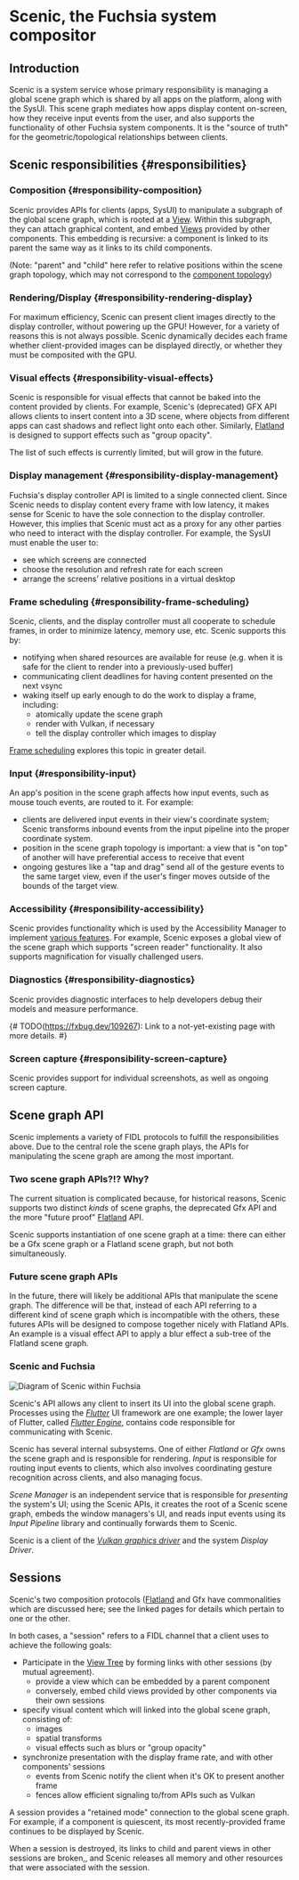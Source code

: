 # Scenic, the Fuchsia system compositor

## Introduction

Scenic is a system service whose primary responsibility is managing a global
scene graph which is shared by all apps on the platform, along with the SysUI.
This scene graph mediates how apps display content on-screen, how they receive
input events from the user, and also supports the functionality of other Fuchsia
system components. It is the "source of truth" for the geometric/topological
relationships between clients.

## Scenic responsibilities {#responsibilities}

### Composition {#responsibility-composition}

Scenic provides APIs for clients (apps, SysUI) to manipulate a subgraph of the
global scene graph, which is rooted at a [View](views.md#view). Within this subgraph,
they can attach graphical content, and embed [Views](views.md#view) provided by other
components. This embedding is recursive: a component is linked to its parent the same
way as it links to its child components.

(Note: "parent" and "child" here refer to relative positions within the scene graph
topology, which may not correspond to the
[component topology](/docs/glossary#component-topology))

### Rendering/Display {#responsibility-rendering-display}

For maximum efficiency, Scenic can present client images directly to the display
controller, without powering up the GPU! However, for a variety of reasons this
is not always possible. Scenic dynamically decides each frame whether
client-provided images can be displayed directly, or whether they must be
composited with the GPU.

### Visual effects {#responsibility-visual-effects}

Scenic is responsible for visual effects that cannot be baked into the content
provided by clients. For example, Scenic's (deprecated) GFX API
allows clients to insert content into a 3D scene, where objects from different
apps can cast shadows and reflect light onto each other. Similarly,
[Flatland](flatland/index.md) is designed to support effects such as "group
opacity".

The list of such effects is currently limited, but will grow in the future.

### Display management {#responsibility-display-management}

Fuchsia's display controller API is limited to a single connected client. Since
Scenic needs to display content every frame with low latency, it makes sense for
Scenic to have the sole connection to the display controller. However, this
implies that Scenic must act as a proxy for any other parties who need to
interact with the display controller. For example, the SysUI must enable the
user to:
- see which screens are connected
- choose the resolution and refresh rate for each screen
- arrange the screens' relative positions in a virtual desktop

### Frame scheduling {#responsibility-frame-scheduling}

Scenic, clients, and the display controller must all cooperate to schedule frames,
in order to minimize latency, memory use, etc. Scenic supports this by:
- notifying when shared resources are available for reuse (e.g. when it is safe for the
  client to render into a previously-used buffer)
- communicating client deadlines for having content presented on the next vsync
- waking itself up early enough to do the work to display a frame, including:
  - atomically update the scene graph
  - render with Vulkan, if necessary
  - tell the display controller which images to display

[Frame scheduling](frame_scheduling.md) explores this topic in greater detail.

### Input {#responsibility-input}

An app's position in the scene graph affects how input events, such as mouse
touch events, are routed to it. For example:
- clients are delivered input events in their view's coordinate system; Scenic transforms
  inbound events from the input pipeline into the proper coordinate system.
- position in the scene graph topology is important: a view that is "on top" of another
  will have preferential access to receive that event
- ongoing gestures like a "tap and drag" send all of the gesture events to the same
  target view, even if the user's finger moves outside of the bounds of the target view.

### Accessibility {#responsibility-accessibility}

Scenic provides functionality which is used by the Accessibility Manager to implement
[various features](/docs/concepts/accessibility/accessibility_framework.md).
For example, Scenic exposes a global view of the scene graph which supports
"screen reader" functionality. It also supports magnification for visually
challenged users.

### Diagnostics {#responsibility-diagnostics}

Scenic provides diagnostic interfaces to help developers debug their models and
measure performance.

{# TODO(https://fxbug.dev/109267): Link to a not-yet-existing page with more details. #}

### Screen capture {#responsibility-screen-capture}

Scenic provides support for individual screenshots, as well as ongoing screen
capture.

## Scene graph API

Scenic implements a variety of FIDL protocols to fulfill the responsibilities
above. Due to the central role the scene graph plays, the APIs for manipulating
the scene graph are among the most important.

### Two scene graph APIs?!? Why?

The current situation is complicated because, for historical reasons, Scenic
supports two distinct *kinds* of scene graphs, the deprecated
Gfx API and the more "future proof"
[Flatland](flatland/index.md) API.

Scenic supports instantiation of one scene graph at a time: there can either be
a Gfx scene graph or a Flatland scene graph, but not both simultaneously.

### Future scene graph APIs

In the future, there will likely be additional APIs that manipulate the scene
graph. The difference will be that, instead of each API referring to a different
kind of scene graph which is incompatible with the others, these futures APIs
will be designed to compose together nicely with Flatland APIs. An example is a
visual effect API to apply a blur effect a sub-tree of the Flatland scene graph.

### Scenic and Fuchsia

![Diagram of Scenic within Fuchsia](/docs/concepts/ui/scenic/images/scenic_within_fuchsia_diagram.png)

Scenic's API allows any client to insert its UI into the global scene graph.
Processes using the [*Flutter*](https://flutter.io/) UI framework are one
example; the lower layer of Flutter, called
[*Flutter Engine*](https://github.com/flutter/engine), contains code responsible
for communicating with Scenic.

Scenic has several internal subsystems. One of either *Flatland* or *Gfx* owns
the scene graph and is responsible for rendering. *Input* is responsible for
routing input events to clients, which also involves coordinating gesture
recognition across clients, and also managing focus.

*Scene Manager* is an independent service that is responsible for *presenting*
the system's UI; using the Scenic APIs, it creates the root of a Scenic scene
graph, embeds the window managers's UI, and reads input events using its *Input
Pipeline* library and continually forwards them to Scenic.

Scenic is a client of the [*Vulkan graphics driver*](/src/graphics/lib/magma/)
and the system *Display Driver*.

## Sessions

Scenic's two composition protocols ([Flatland](flatland/index.md) and
Gfx have commonalities which are discussed here; see the linked
pages for details which pertain to one or the other.

In both cases, a "session" refers to a FIDL channel that a client uses to
achieve the following goals:
- Participate in the [View Tree](/docs/contribute/governance/rfcs/0147_view_system.md) by
forming links with other sessions (by mutual agreement).
  - provide a view which can be embedded by a parent component
  - conversely, embed child views provided by other components via their own sessions
- specify visual content which will linked into the global scene graph, consisting of:
  - images
  - spatial transforms
  - visual effects such as blurs or "group opacity"
- synchronize presentation with the display frame rate, and with other components'
  sessions
  - events from Scenic notify the client when it's OK to present another frame
  - fences allow efficient signaling to/from APIs such as Vulkan

A session provides a "retained mode" connection to the global scene graph. For
example, if a component is quiescent, its most recently-provided frame continues
to be displayed by Scenic.

When a session is destroyed, its links to child and parent views in other
sessions are broken,, and Scenic releases all memory and other resources that
were associated with the session.
